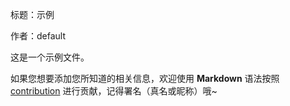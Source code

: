 标题：示例

作者：default

这是一个示例文件。

如果您想要添加您所知道的相关信息，欢迎使用 **Markdown** 语法按照 [contribution](https://github.com/qz-cqy/oier-kecheng/blob/master/CONTRIBUTION) 进行贡献，记得署名（真名或昵称）哦~